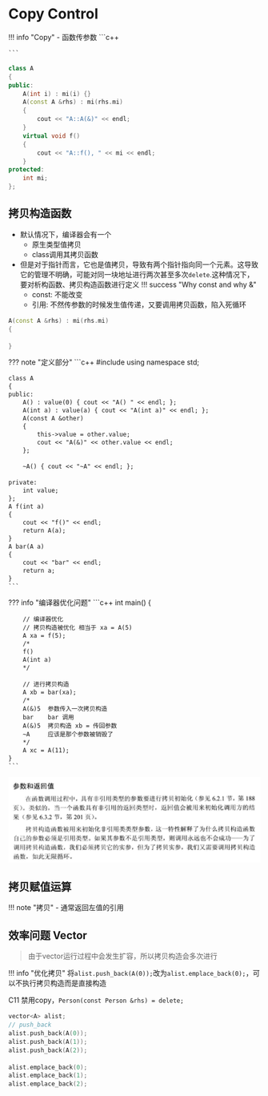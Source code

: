 # Copy Control

!!! info "Copy"
    - 函数传参数
    ```c++
    
    ```

```c++
class A
{
public:
    A(int i) : mi(i) {}
    A(const A &rhs) : mi(rhs.mi)
    {
        cout << "A::A(&)" << endl;
    }
    virtual void f()
    {
        cout << "A::f(), " << mi << endl;
    }
protected:
    int mi;
};
```

## 拷贝构造函数

- 默认情况下，编译器会有一个
    - 原生类型值拷贝
    - class调用其拷贝函数
- 但是对于指针而言，它也是值拷贝，导致有两个指针指向同一个元素。这导致它的管理不明确，可能对同一块地址进行两次甚至多次`delete`.这种情况下，要对析构函数、拷贝构造函数进行定义
!!! success "Why const and why &"
    - const: 不能改变
    - 引用: 不然传参数的时候发生值传递，又要调用拷贝函数，陷入死循环
```c++
A(const A &rhs) : mi(rhs.mi)
{

}
```

??? note "定义部分"
    ```c++
    #include <iostream>
    using namespace std;

    class A
    {
    public:
        A() : value(0) { cout << "A() " << endl; };
        A(int a) : value(a) { cout << "A(int a)" << endl; };
        A(const A &other)
        {
            this->value = other.value;
            cout << "A(&)" << other.value << endl;
        };

        ~A() { cout << "~A" << endl; };

    private:
        int value;
    };
    A f(int a)
    {
        cout << "f()" << endl;
        return A(a);
    }
    A bar(A a)
    {
        cout << "bar" << endl;
        return a;
    }
    ```

??? info "编译器优化问题"
    ```c++
    int main()
    {

        // 编译器优化
        // 拷贝构造被优化 相当于 xa = A(5)
        A xa = f(5);
        /*
        f()
        A(int a)
        */

        // 进行拷贝构造
        A xb = bar(xa);
        /*
        A(&)5  参数传入一次拷贝构造
        bar    bar 调用
        A(&)5  拷贝构造 xb = 传回参数
        ~A     应该是那个参数被销毁了
        */
        A xc = A(11);
    }
    ```

![alt text](images/custom-image-1.png)

## 拷贝赋值运算

!!! note "拷贝"
    - 通常返回左值的引用

## 效率问题 Vector

> 由于vector运行过程中会发生扩容，所以拷贝构造会多次进行
>

!!! info "优化拷贝"
    将`alist.push_back(A(0));`改为`alist.emplace_back(0);`，可以不执行拷贝构造而是直接构造

<span class="box box-blue">C11</span>
禁用copy，`Person(const Person &rhs) = delete;`


```c++
vector<A> alist;
// push_back
alist.push_back(A(0));
alist.push_back(A(1));
alist.push_back(A(2));

alist.emplace_back(0);
alist.emplace_back(1);
alist.emplace_back(2);
```
